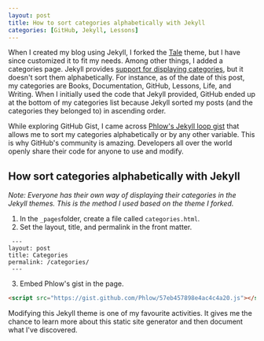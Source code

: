```yaml
---
layout: post
title: How to sort categories alphabetically with Jekyll
categories: [GitHub, Jekyll, Lessons]
---
```


When I created my blog using Jekyll, I forked the [Tale](https://github.com/chesterhow/tale/) theme, but I have since customized it to fit my needs. Among other things, I added a categories page. Jekyll provides [support for displaying categories](https://jekyllrb.com/docs/posts/#categories-and-tags), but it doesn't sort them alphabetically. For instance, as of the date of this post, my categories are Books, Documentation, GitHub, Lessons, Life, and Writing. When I initially used the code that Jekyll provided, GitHub ended up at the bottom of my categories list because Jekyll sorted my posts (and the categories they belonged to) in ascending order.

While exploring GitHub Gist, I came across [Phlow's Jekyll loop gist](https://gist.github.com/Phlow/57eb457898e4ac4c4a20) that allows me to sort my categories alphabetically or by any other variable. This is why GitHub's community is amazing. Developers all over the world openly share their code for anyone to use and modify.

## How sort categories alphabetically with Jekyll

_Note: Everyone has their own way of displaying their categories in the Jekyll themes. This is the method I used based on the theme I forked._

1. In the `_pages`folder, create a file called `categories.html`.
2. Set the layout, title, and permalink in the front matter.
```
 ---
layout: post
title: Categories
permalink: /categories/
 ---
```
3. Embed Phlow's gist in the page.
```html
<script src="https://gist.github.com/Phlow/57eb457898e4ac4c4a20.js"></script>
```

Modifying this Jekyll theme is one of my favourite activities. It gives me the chance to learn more about this static site generator and then document what I've discovered.
